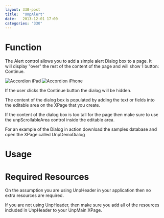 ```yaml
---
layout: 330-post
title:  "UnpAlert"
date:   2013-12-01 17:00
categories: "330"
---
```


# Function
The Alert control allows you to add a simple alert Dialog box to a page. It will display "over" the rest of the content of the page and will show 1 button: Continue.

![Accordion iPad](http://teamstudio.s3.amazonaws.com/images/tablet-alert.png)
![Accordion iPhone](http://teamstudio.s3.amazonaws.com/images/phone-alert.png)

If the user clicks the Continue button the dialog will be hidden.

The content of the dialog box is populated by adding the text or fields into the editable area on the XPage that you create. 

If the content of the dialog box is too tall for the page then make sure to use the unpScrollableArea control inside the editable area.

For an example of the Dialog in action download the samples database and open the XPage called UnpDemoDialog

# Usage

<script src="https://gist.github.com/whitemx/df06a4de0e3d2d37b803.js"></script>

# Required Resources
On the assumption you are using UnpHeader in your application then no extra resources are required.

If you are not using UnpHeader, then make sure you add all of the resources included in UnpHeader to your UnpMain XPage.